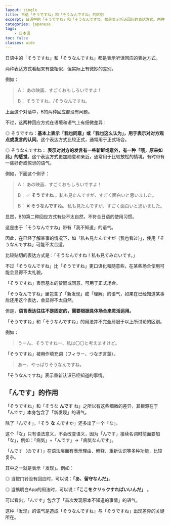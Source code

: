 ```yaml
---
layout: single
title: 日语「そうですね」和「そうなんですね」的区别
excerpt: 日语中的「そうですね」和「そうなんですね」都是表示听话回应的表达方式。两种表达方式看起来有些相似，但实际上有微妙的差别。
categories: japanese
tags:
    - 日本语
toc: false
classes: wide
---
```


日语中的「そうですね」和「そうなんですね」都是表示听话回应的表达方式。

两种表达方式看起来有些相似，但实际上有微妙的差别。

例如：

> A： あの映画、すごくおもしろいですよ！ 
> 
> B： そうですね。/そうなんですね。

上面这个对话中，B的两种回应都没有问题。

不过，这两种回应方式在语境和语气上有细微差异：

◎ そうですね：**基本上表示「我也同意」或「我也这么认为」，用于表示对对方观点或发言的认同**。这个表达方式比较正式，通常用于正式场合。

◎ そうなんですね： **表示对对方的发言有一些新鲜或意外，有一种「哦，原来如此」的感觉**。这个表达方式更加随意和亲近，通常用于比较放松的情境，有时带有一些好奇或惊讶的语气。

例如，下面这个例子：

> A： あの映画、すごくおもしろいですよ！ 
>
> B： ✅ **そうですね** 。私も見たんですが、すごく面白いと思いました。
>
> B： ❌ **そうなんですね。** 私も見たんですが、すごく面白いと思いました。

显然，B的第二种回应方式有些不太自然，不符合日语的使用习惯。

这是由于「そうなんですね」带有「我不知道」的语气。

因此，在已经了解某事的情况下，如「私も見たんですが<span class='more'>（我也看过）</span>」，使用「そうなんですね」可能不太合适。

比较贴切的表达方式是：「そうなんですね！私も見てみたいです。」

不过「そうなんですね」比「そうですね」更口语化和随意些，在某些场合使用可能会显得不太礼貌。

「そうですね」表示基本的赞同或同意，可用于正式场合。

「そうなんですね」里包含了「新发现」或「理解」的语气，如果在已经知道某事后还用这个表达，会显得不太自然。

但是，**语言表达往往不是固定的，需要根据具体场合来灵活运用。**

「そうですね」和「そうなんですね」的用法并不完全局限于以上所讨论的区别。

例如：

> うーん、そうですねー、私は〇〇と考えますけど。

「そうですね」被用作填充词<span class='more'>（フィラー、つなぎ言葉）</span>。

> あー、やっぱりそうなんですね。

「そうなんですね」表示重新认识已经知道的事情。

## 「んです」的作用

「そうですね」和「そうな **んです** ね」之所以有这些细微的差异，其根源在于「んです」本身包含了「新发现」的语气。

除了「んです」，「そう **な** んですか」还多出了一个「な」。

这个「な」只有语法意义，不会改变语义，因为「んです」接续名词时前面要加「な」，例如：「病気」+「んです」→「病気なんです」。

「んです<span class='more'>（のです）</span>」在语法层面有表示理由、解释、重新认识等多种功能，比较复杂。

其中之一就是表示「发现」。例如：

◎ 当按门铃没有回应时，可以说：**「あ、留守なんだ」**。

◎ 当搞明白App的用法时，可以说：**「ここをクリックすればいいんだ」** 。

可以看出，「んです」包含了「首次发现原本不知道的事情」的语气。

这种「发现」的语气是造成「そうなんですね」与「そうですね」出现差异的关键所在。
